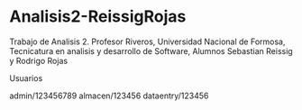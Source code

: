 # Analisis2-ReissigRojas
Trabajo de Analisis 2. Profesor Riveros, Universidad Nacional de Formosa, Tecnicatura en analisis y desarrollo de Software, Alumnos Sebastian Reissig y Rodrigo Rojas


Usuarios

admin/123456789
almacen/123456
dataentry/123456
